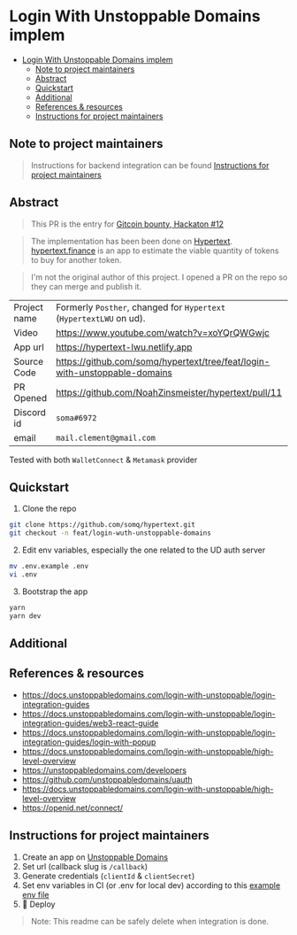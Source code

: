 # Login With Unstoppable Domains implem

- [Login With Unstoppable Domains implem](#login-with-unstoppable-domains-implem)
  - [Note to project maintainers](#note-to-project-maintainers)
  - [Abstract](#abstract)
  - [Quickstart](#quickstart)
  - [Additional](#additional)
  - [References & resources](#references--resources)
  - [Instructions for project maintainers](#instructions-for-project-maintainers)

## Note to project maintainers

> Instructions for backend integration can be found [Instructions for project maintainers](#intructions-for-project-maintainers)

## Abstract

> This PR is the entry for [Gitcoin bounty, Hackaton #12](https://gitcoin.co/issue/unstoppabledomains/gitcoin-bounties/1/100027208)

> The implementation has been been done on [Hypertext](https://github.com/NoahZinsmeister/hypertext).  
> [hypertext.finance](https://hypertext.finance/buy) is an app to estimate the viable quantity of tokens to buy for another token.

> I'm not the original author of this project. I opened a PR on the repo so they can merge and publish it.

|              |                                                                            |
| ------------ | -------------------------------------------------------------------------- |
| Project name | Formerly `Posther`, changed for `Hypertext` (`HypertextLWU` on ud).        |
| Video        | https://www.youtube.com/watch?v=xoYQrQWGwjc                                |
| App url      | https://hypertext-lwu.netlify.app                                          |
| Source Code  | https://github.com/somq/hypertext/tree/feat/login-with-unstoppable-domains |
| PR Opened    | https://github.com/NoahZinsmeister/hypertext/pull/11                       |
| Discord id   | `soma#6972`                                                                |
| email        | `mail.clement@gmail.com`                                                   |

Tested with both `WalletConnect` & `Metamask` provider

## Quickstart

1. Clone the repo

```sh
git clone https://github.com/somq/hypertext.git
git checkout -n feat/login-wuth-unstoppable-domains
```

2. Edit env variables, especially the one related to the UD auth server

```sh
mv .env.example .env
vi .env
```

3. Bootstrap the app

```sh
yarn
yarn dev
```

## Additional

## References & resources

- https://docs.unstoppabledomains.com/login-with-unstoppable/login-integration-guides
- https://docs.unstoppabledomains.com/login-with-unstoppable/login-integration-guides/web3-react-guide
- https://docs.unstoppabledomains.com/login-with-unstoppable/login-integration-guides/login-with-popup
- https://docs.unstoppabledomains.com/login-with-unstoppable/high-level-overview
- https://unstoppabledomains.com/developers
- https://github.com/unstoppabledomains/uauth
- https://docs.unstoppabledomains.com/login-with-unstoppable/high-level-overview
- https://openid.net/connect/

## Instructions for project maintainers

1. Create an app on [Unstoppable Domains](https://unstoppabledomains.com/app-dashboard)
2. Set url (callback slug is `/callback`)
3. Generate credentials (`clientId` & `clientSecret`)
4. Set env variables in CI (or .env for local dev) according to this [example env file](.env.example)
5. 🚀 Deploy

> Note: This readme can be safely delete when integration is done.
